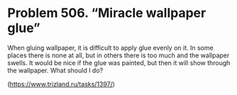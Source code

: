 # Problem 506. “Miracle wallpaper glue”

When gluing wallpaper, it is difficult to apply glue evenly on it. In some places there is none at all, but in others there is too much and the wallpaper swells. It would be nice if the glue was painted, but then it will show through the wallpaper. What should I do?

(https://www.trizland.ru/tasks/1397/)
